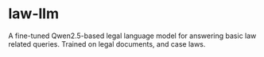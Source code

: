 # law-llm
A fine-tuned Qwen2.5-based legal language model for answering basic law related queries. Trained on legal documents, and case laws.
